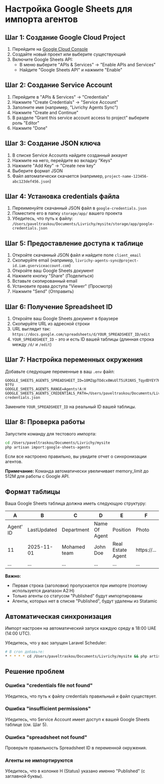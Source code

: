 # Настройка Google Sheets для импорта агентов

## Шаг 1: Создание Google Cloud Project

1. Перейдите на [Google Cloud Console](https://console.cloud.google.com/)
2. Создайте новый проект или выберите существующий
3. Включите Google Sheets API:
   - В меню выберите "APIs & Services" → "Enable APIs and Services"
   - Найдите "Google Sheets API" и нажмите "Enable"

## Шаг 2: Создание Service Account

1. Перейдите в "APIs & Services" → "Credentials"
2. Нажмите "Create Credentials" → "Service Account"
3. Заполните имя (например, "Livrichy Agents Sync")
4. Нажмите "Create and Continue"
5. В разделе "Grant this service account access to project" выберите роль "Editor"
6. Нажмите "Done"

## Шаг 3: Создание JSON ключа

1. В списке Service Accounts найдите созданный аккаунт
2. Нажмите на него, перейдите во вкладку "Keys"
3. Нажмите "Add Key" → "Create new key"
4. Выберите формат JSON
5. Файл автоматически скачается (например, `project-name-123456-abc123def456.json`)

## Шаг 4: Установка credentials файла

1. Переименуйте скачанный JSON файл в `google-credentials.json`
2. Поместите его в папку `storage/app/` вашего проекта
3. Убедитесь, что путь к файлу: `/Users/paveltraskou/Documents/Livrichy/mysite/storage/app/google-credentials.json`

## Шаг 5: Предоставление доступа к таблице

1. Откройте скачанный JSON файл и найдите поле `client_email`
2. Скопируйте email (например, `livrichy-agents-sync@project-id.iam.gserviceaccount.com`)
3. Откройте ваш Google Sheets документ
4. Нажмите кнопку "Share" (Поделиться)
5. Вставьте скопированный email
6. Установите права доступа "Viewer" (Просмотр)
7. Нажмите "Send" (Отправить)

## Шаг 6: Получение Spreadsheet ID

1. Откройте ваш Google Sheets документ в браузере
2. Скопируйте URL из адресной строки
3. URL выглядит так: `https://docs.google.com/spreadsheets/d/YOUR_SPREADSHEET_ID/edit`
4. `YOUR_SPREADSHEET_ID` - это и есть ID вашей таблицы (длинная строка между `/d/` и `/edit`)

## Шаг 7: Настройка переменных окружения

Добавьте следующие переменные в ваш `.env` файл:

```env
GOOGLE_SHEETS_AGENTS_SPREADSHEET_ID=10MZqpTOdcx8WuUlT5iR1NXS_TqydDYEY7H36Yr-97fU
GOOGLE_SHEETS_AGENTS_RANGE=Agents!A:H
GOOGLE_SHEETS_AGENTS_CREDENTIALS_PATH=/Users/paveltraskou/Documents/Livrichy/mysite/storage/app/google-credentials.json
```

Замените `YOUR_SPREADSHEET_ID` на реальный ID вашей таблицы.

## Шаг 8: Проверка работы

Запустите команду для тестового импорта:

```bash
cd /Users/paveltraskou/Documents/Livrichy/mysite
php artisan import:google-sheets-agents
```

Если все настроено правильно, вы увидите отчет о синхронизации агентов.

**Примечание:** Команда автоматически увеличивает memory_limit до 512M для работы с Google API.

## Формат таблицы

Ваша Google Sheets таблица должна иметь следующую структуру:

| A | B | C | D | E | F | G | H |
|---|---|---|---|---|---|---|---|
| Agent' ID | LastUpdated | Department | Name Of Agent | Position | Photo | Bio | Status |
| 11 | 2025-11-01 | Mohamed team | John Doe | Real Estate Agent | https://... | Bio text | Published |
| ... | ... | ... | ... | ... | ... | ... | ... |

**Важно:**
- Первая строка (заголовки) пропускается при импорте (поэтому используется диапазон A2:H)
- Только агенты со статусом "Published" будут импортированы
- Агенты, которых нет в списке "Published", будут удалены из Statamic

## Автоматическая синхронизация

Импорт настроен на автоматический запуск каждую среду в 18:00 UAE (14:00 UTC).

Убедитесь, что у вас запущен Laravel Scheduler:

```bash
# В cron добавьте:
* * * * * cd /Users/paveltraskou/Documents/Livrichy/mysite && php artisan schedule:run >> /dev/null 2>&1
```

## Решение проблем

### Ошибка "credentials file not found"
Убедитесь, что путь к файлу credentials правильный и файл существует.

### Ошибка "insufficient permissions"
Убедитесь, что Service Account имеет доступ к вашей Google Sheets таблице (см. Шаг 5).

### Ошибка "spreadsheet not found"
Проверьте правильность Spreadsheet ID в переменной окружения.

### Агенты не импортируются
Убедитесь, что в колонке H (Status) указано именно "Published" (с заглавной буквы).

